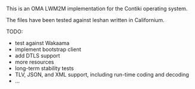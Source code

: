 This is an OMA LWM2M implementation for the Contiki operating system.

The files have been tested against leshan written in Californium.

TODO:
  - test against Wakaama
  - implement bootstrap client
  - add DTLS support
  - more resources
  - long-term stability tests
  - TLV, JSON, and XML support, including run-time coding and decoding
  - ...
